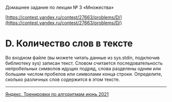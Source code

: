 Домашнее задание по лекции № 3 «Множества»

[https://contest.yandex.ru/contest/27663/problems/D/](https://contest.yandex.ru/contest/27663/problems/D/)

# D. Количество слов в тексте

Во входном файле (вы можете читать данные из sys.stdin, подключив библиотеку sys) записан текст. Словом считается последовательность непробельных символов идущих подряд, слова разделены одним или большим числом пробелов или символами конца строки. Определите, сколько различных слов содержится в этом тексте.

---

[Яндекс. Тренировки по алгоритмам июнь 2021](https://yandex.ru/yaintern/algorithm-training_1)
